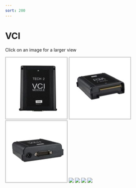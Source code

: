 ```yaml
---
sort: 200
---
```

# VCI

Click on an image for a larger view

[![](vci_01_t.jpg)](vci_01.jpg)
[![](vci_02_t.jpg)](vci_02.jpg)
[![](vci_03_t.jpg)](vci_03.jpg)
[![](vci_04_t.jpg)](vci_04.jpg)
[![](vci_05_t.jpg)](vci_05.jpg)
[![](vci_06_t.jpg)](vci_06.jpg)
[![](vci_07_t.jpg)](vci_07.jpg)